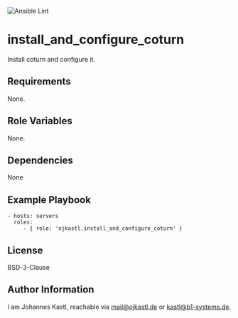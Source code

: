 ![Ansible Lint](https://github.com/johanneskastl/ansible-role-install_and_configure_coturn/workflows/Ansible%20Lint/badge.svg)

install_and_configure_coturn
=========

Install coturn and configure it.

Requirements
------------

None.

Role Variables
--------------

None.

Dependencies
------------

None

Example Playbook
----------------

    - hosts: servers
      roles:
         - { role: 'ojkastl.install_and_configure_coturn' }

License
-------

BSD-3-Clause

Author Information
------------------

I am Johannes Kastl, reachable via mail@ojkastl.de or kastl@b1-systems.de.

